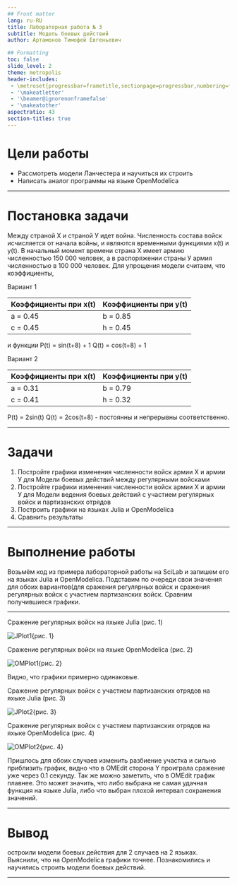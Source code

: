 ```yaml
---
## Front matter
lang: ru-RU
title: Лабораторная работа № 3
subtitle: Модель боевых действий
author: Артамонов Тимофей Евгеньевич

## Formatting
toc: false
slide_level: 2
theme: metropolis
header-includes: 
 - \metroset{progressbar=frametitle,sectionpage=progressbar,numbering=fraction}
 - '\makeatletter'
 - '\beamer@ignorenonframefalse'
 - '\makeatother'
aspectratio: 43
section-titles: true
---
```


# Цели работы

* Рассмотреть модели Ланчестера и научиться их строить
* Написать аналог программы на языке OpenModelica

---

# Постановка задачи

Между страной Х и страной У идет война. Численность состава войск исчисляется от начала войны, 
и являются временными функциями x(t) и y(t). В начальный момент времени страна Х имеет армию 
численностью 150 000 человек, а в распоряжении страны У армия численностью в 100 000 человек. 
Для упрощения модели считаем, что коэффициенты, 


Вариант 1					

| Коэффициенты при x(t) | Коэффициенты при y(t) |
|-----------------------|-----------------------|
| a = 0.45    		| b = 0.85   		|
| c = 0.45    		| h = 0.45   		|
и функции
P(t) = sin(t+8) + 1 
Q(t) = cos(t+8) + 1

Вариант 2					

| Коэффициенты при x(t) | Коэффициенты при y(t) |
|-----------------------|-----------------------|
| a = 0.31    		| b = 0.79   		|
| c = 0.41    		| h = 0.32   		|

P(t) = 2sin(t)
Q(t) = 2cos(t+8) - постоянны и непрерывны соответственно.

---

# Задачи

1. Постройте графики изменения численности войск армии Х и армии У для Модели боевых действий 
между регулярными войсками
2. Постройте графики изменения численности войск армии Х и армии У для Модели ведения боевых 
действий с участием регулярных войск и
партизанских отрядов
3. Построить графики на языках Julia и OpenModelica
4. Сравнить результаты
   
---

# Выполнение работы

Возьмём код из примера лабораторной работы на SciLab и запишем его на языках Julia и OpenModelica.
Подставим по очереди свои значения для обоих вариантов(для сражения регулярных войск и сражения 
регулярных войск с участием партизанских войск. Сравним получившиеся графики.

---

Сражение регулярных войск на яхыке Julia (рис. 1)

![JPlot1](https://github.com/Wenins/study_2023-2024_mathmod/assets/104139992/da1832c3-5ea6-4a9c-81f5-37be443e0bc6){рис. 1}

Сражение регулярных войск на яхыке OpenModelica (рис. 2)

![OMPlot1](https://github.com/Wenins/study_2023-2024_mathmod/assets/104139992/a8a6a58f-4a40-4347-a6d3-f0560f68e6ce){рис. 2}

Видно, что графики примерно одинаковые.

Сражение регулярных войск c участием партизанских отрядов на яхыке Julia (рис. 3)

![JPlot2](https://github.com/Wenins/study_2023-2024_mathmod/assets/104139992/23d08446-8017-4ca5-a22c-df193d030fca){рис. 3}

Сражение регулярных войск c участием партизанских отрядов на яхыке OpenModelica (рис. 4)

![OMPlot2](https://github.com/Wenins/study_2023-2024_mathmod/assets/104139992/7a6b015a-be75-4bf2-8743-1a7e218f11b2){рис. 4}

Пришлось для обоих случаев изменить разбиение участка и сильно приблизить график, видно что в OMEdit сторона Y проиграла сражение уже через 0.1 секунду.
Так же можно заметить, что в OMEdit график плавнее. Это может значить, что либо выбрана не самая удачная функция на языке Julia, либо что выбран плохой интервал сохранения значений.

---

# Вывод

остроили модели боевых действия для 2 случаев на 2 языках. Выяснили, что на OpenModelica графики точнее. Познакомились и научились строить модели боевых действий.

---

